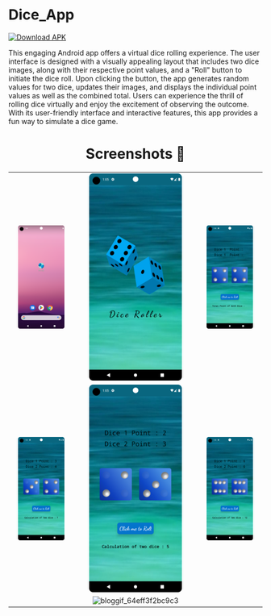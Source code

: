 # Dice_App
[![Download APK](https://img.shields.io/badge/Download-APK-blue)](https://drive.google.com/file/d/1_QyDAPZFHEfJVl2hV-GvF3A5x7taAD_s/view?usp=sharing)

This engaging Android app offers a virtual dice rolling experience. The user interface is designed with a visually appealing layout that includes two dice images, along with their respective point values, and a "Roll" button to initiate the dice roll. Upon clicking the button, the app generates random values for two dice, updates their images, and displays the individual point values as well as the combined total. Users can experience the thrill of rolling dice virtually and enjoy the excitement of observing the outcome. With its user-friendly interface and interactive features, this app provides a fun way to simulate a dice game.

## <h1 align=center>Screenshots 📸</h1>


||||
|:----------------------------------------:|:-----------------------------------------:|:-----------------------------------------:|
| <img src= "1.png" width="80%" height="70%"> | <img src= "2.png" width="80%" height="70%"> | <img src= "3.png" width="80%" height="70%"> |
| <img src= "4.png" width="80%" height="70%"> | <img src= "5.png" width="80%" height="70%"> | <img src= "6.png" width="80%" height="70%"> |
|  | ![bloggif_64eff3f2bc9c3](https://github.com/deepbajud/Dice_App/assets/118447327/5e29b3ae-c8ae-4ada-bc67-1836685cfe05)   |

<!--## App-Preview
 <img 
  width="30%"
  src="1.png"/>
<img 
  width="30%"
  src="2.png"/>
<img 
  width="30%"
  src="3.png"/>

<img 
  width="30%"
  src="4.png"/>
  <img 
  width="30%"
  src="5.png"/>
  <img 
  width="30%"
  src="6.png"/>

  
